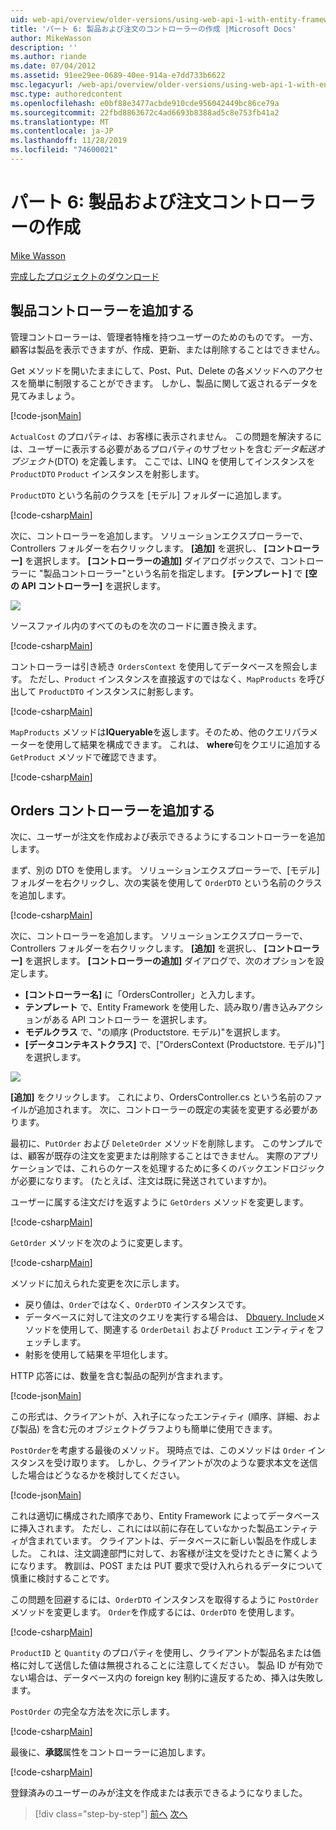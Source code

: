 ```yaml
---
uid: web-api/overview/older-versions/using-web-api-1-with-entity-framework-5/using-web-api-with-entity-framework-part-6
title: 'パート 6: 製品および注文のコントローラーの作成 |Microsoft Docs'
author: MikeWasson
description: ''
ms.author: riande
ms.date: 07/04/2012
ms.assetid: 91ee29ee-0689-40ee-914a-e7dd733b6622
msc.legacyurl: /web-api/overview/older-versions/using-web-api-1-with-entity-framework-5/using-web-api-with-entity-framework-part-6
msc.type: authoredcontent
ms.openlocfilehash: e0bf88e3477acbde910cde956042449bc86ce79a
ms.sourcegitcommit: 22fbd8863672c4ad6693b8388ad5c8e753fb41a2
ms.translationtype: MT
ms.contentlocale: ja-JP
ms.lasthandoff: 11/28/2019
ms.locfileid: "74600021"
---
```

# <a name="part-6-creating-product-and-order-controllers"></a>パート 6: 製品および注文コントローラーの作成

[Mike Wasson](https://github.com/MikeWasson)

[完成したプロジェクトのダウンロード](https://code.msdn.microsoft.com/ASP-NET-Web-API-with-afa30545)

## <a name="add-a-products-controller"></a>製品コントローラーを追加する

管理コントローラーは、管理者特権を持つユーザーのためのものです。 一方、顧客は製品を表示できますが、作成、更新、または削除することはできません。

Get メソッドを開いたままにして、Post、Put、Delete の各メソッドへのアクセスを簡単に制限することができます。 しかし、製品に関して返されるデータを見てみましょう。

[!code-json[Main](using-web-api-with-entity-framework-part-6/samples/sample1.json?highlight=1)]

`ActualCost` のプロパティは、お客様に表示されません。 この問題を解決するには、ユーザーに表示する必要があるプロパティのサブセットを含む*データ転送オブジェクト*(DTO) を定義します。 ここでは、LINQ を使用してインスタンスを `ProductDTO` `Product` インスタンスを射影します。

`ProductDTO` という名前のクラスを [モデル] フォルダーに追加します。

[!code-csharp[Main](using-web-api-with-entity-framework-part-6/samples/sample2.cs)]

次に、コントローラーを追加します。 ソリューションエクスプローラーで、Controllers フォルダーを右クリックします。 **[追加]** を選択し、 **[コントローラー]** を選択します。 **[コントローラーの追加]** ダイアログボックスで、コントローラーに &quot;製品コントローラー&quot;という名前を指定します。 **[テンプレート]** で **[空の API コントローラー]** を選択します。

![](using-web-api-with-entity-framework-part-6/_static/image1.png)

ソースファイル内のすべてのものを次のコードに置き換えます。

[!code-csharp[Main](using-web-api-with-entity-framework-part-6/samples/sample3.cs)]

コントローラーは引き続き `OrdersContext` を使用してデータベースを照会します。 ただし、`Product` インスタンスを直接返すのではなく、`MapProducts` を呼び出して `ProductDTO` インスタンスに射影します。

[!code-csharp[Main](using-web-api-with-entity-framework-part-6/samples/sample4.cs?highlight=1)]

`MapProducts` メソッドは**IQueryable**を返します。そのため、他のクエリパラメーターを使用して結果を構成できます。 これは、 **where**句をクエリに追加する `GetProduct` メソッドで確認できます。

[!code-csharp[Main](using-web-api-with-entity-framework-part-6/samples/sample5.cs?highlight=2)]

## <a name="add-an-orders-controller"></a>Orders コントローラーを追加する

次に、ユーザーが注文を作成および表示できるようにするコントローラーを追加します。

まず、別の DTO を使用します。 ソリューションエクスプローラーで、[モデル] フォルダーを右クリックし、次の実装を使用して `OrderDTO` という名前のクラスを追加します。

[!code-csharp[Main](using-web-api-with-entity-framework-part-6/samples/sample6.cs)]

次に、コントローラーを追加します。 ソリューションエクスプローラーで、Controllers フォルダーを右クリックします。 **[追加]** を選択し、 **[コントローラー]** を選択します。 **[コントローラーの追加]** ダイアログで、次のオプションを設定します。

- **[コントローラー名]** に「OrdersController」と入力します。
- **テンプレート** で、Entity Framework を使用した、読み取り/書き込みアクションがある API コントローラー を選択します。
- **モデルクラス** で、&quot;の順序 (Productstore. モデル)&quot;を選択します。
- **[データコンテキストクラス]** で、[&quot;OrdersContext (Productstore. モデル)&quot;] を選択します。

![](using-web-api-with-entity-framework-part-6/_static/image2.png)

**[追加]** をクリックします。 これにより、OrdersController.cs という名前のファイルが追加されます。 次に、コントローラーの既定の実装を変更する必要があります。

最初に、`PutOrder` および `DeleteOrder` メソッドを削除します。 このサンプルでは、顧客が既存の注文を変更または削除することはできません。 実際のアプリケーションでは、これらのケースを処理するために多くのバックエンドロジックが必要になります。 (たとえば、注文は既に発送されていますか)。

ユーザーに属する注文だけを返すように `GetOrders` メソッドを変更します。

[!code-csharp[Main](using-web-api-with-entity-framework-part-6/samples/sample7.cs)]

`GetOrder` メソッドを次のように変更します。

[!code-csharp[Main](using-web-api-with-entity-framework-part-6/samples/sample8.cs)]

メソッドに加えられた変更を次に示します。

- 戻り値は、`Order`ではなく、`OrderDTO` インスタンスです。
- データベースに対して注文のクエリを実行する場合は、 [Dbquery. Include](https://msdn.microsoft.com/library/gg696395)メソッドを使用して、関連する `OrderDetail` および `Product` エンティティをフェッチします。
- 射影を使用して結果を平坦化します。

HTTP 応答には、数量を含む製品の配列が含まれます。

[!code-json[Main](using-web-api-with-entity-framework-part-6/samples/sample9.json)]

この形式は、クライアントが、入れ子になったエンティティ (順序、詳細、および製品) を含む元のオブジェクトグラフよりも簡単に使用できます。

`PostOrder`を考慮する最後のメソッド。 現時点では、このメソッドは `Order` インスタンスを受け取ります。 しかし、クライアントが次のような要求本文を送信した場合はどうなるかを検討してください。

[!code-json[Main](using-web-api-with-entity-framework-part-6/samples/sample10.json)]

これは適切に構成された順序であり、Entity Framework によってデータベースに挿入されます。 ただし、これには以前に存在していなかった製品エンティティが含まれています。 クライアントは、データベースに新しい製品を作成しました。 これは、注文調達部門に対して、お客様が注文を受けたときに驚くようになります。 教訓は、POST または PUT 要求で受け入れられるデータについて慎重に検討することです。

この問題を回避するには、`OrderDTO` インスタンスを取得するように `PostOrder` メソッドを変更します。 `Order`を作成するには、`OrderDTO` を使用します。

[!code-csharp[Main](using-web-api-with-entity-framework-part-6/samples/sample11.cs)]

`ProductID` と `Quantity` のプロパティを使用し、クライアントが製品名または価格に対して送信した値は無視されることに注意してください。 製品 ID が有効でない場合は、データベース内の foreign key 制約に違反するため、挿入は失敗します。

`PostOrder` の完全な方法を次に示します。

[!code-csharp[Main](using-web-api-with-entity-framework-part-6/samples/sample12.cs)]

最後に、**承認**属性をコントローラーに追加します。

[!code-csharp[Main](using-web-api-with-entity-framework-part-6/samples/sample13.cs)]

登録済みのユーザーのみが注文を作成または表示できるようになりました。

> [!div class="step-by-step"]
> [前へ](using-web-api-with-entity-framework-part-5.md)
> [次へ](using-web-api-with-entity-framework-part-7.md)
